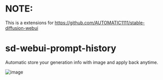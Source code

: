 # NOTE:
This is a extensions for https://github.com/AUTOMATIC1111/stable-diffusion-webui

# sd-webui-prompt-history
Automatic store your generation info with image and apply back anytime.

![image](https://github.com/namkazt/sd-webui-prompt-history/assets/6035916/2c0cee20-6207-49e6-8e5a-46b429c12f4f)
